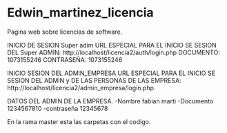 # Edwin_martinez_licencia
Pagina web sobre licencias de software.

INICIO DE SESION
Super adim
URL ESPECIAL PARA EL INICIO SE SESION DEL Super ADMIN: http://localhost/licencia2/auth/login.php
DOCUMENTO:
1073155246
CONTRASEÑA:
1073155246

INICIO SESION DEL ADMIN_EMPRESA 
URL ESPECIAL PARA EL INICIO SE SESION DEL ADMIN y DE LAS PERSONAS DE LAS EMPRESA: http://localhost/licencia2/admin_empresa/login.php

DATOS DEL ADMIN DE LA EMPRESA.
-Nombre
fabian marti
-Documento
1234567810
-contraseña
12345678

En la rama master esta las carpetas con el codigo.

